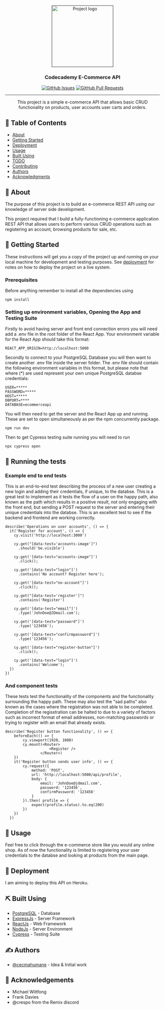 <p align="center">
  <a href="" rel="noopener">
 <img width=200px height=200px src="https://i.imgur.com/6wj0hh6.jpg" alt="Project logo"></a>
</p>

<h3 align="center">Codecademy E-Commerce API</h3>

<div align="center">

  [![GitHub Issues](https://img.shields.io/github/issues/cecmahumane/ecommerce-api-using-tdd)](https://github.com/cecmahumane/ecommerce-api-using-tdd/issues)
  [![GitHub Pull Requests](https://img.shields.io/github/issues-pr/cecmahumane/ecommerce-api-using-tdd)](https://github.com/cecmahumane/ecommerce-api-using-tdd/pulls)

</div>

---

<p align="center"> This project is a simple e-commerce API that allows basic CRUD functionality on products, user accounts user carts and orders.
    <br> 
</p>

## 📝 Table of Contents
- [About](#about)
- [Getting Started](#getting_started)
- [Deployment](#deployment)
- [Usage](#usage)
- [Built Using](#built_using)
- [TODO](../TODO.md)
- [Contributing](../CONTRIBUTING.md)
- [Authors](#authors)
- [Acknowledgments](#acknowledgement)

## 🧐 About <a name = "about"></a>
The purpose of this project is to build an e-commerce REST API using our knowledge of server side development.

This project required that I build a fully-functioning e-commerce application REST API that allows users to perform various CRUD operations such as registering an account, browsing products for sale, etc.

## 🏁 Getting Started <a name = "getting_started"></a>
These instructions will get you a copy of the project up and running on your local machine for development and testing purposes. See [deployment](#deployment) for notes on how to deploy the project on a live system.

### Prerequisites
Before anything remember to install all the dependencies using

```
npm install
```

### Setting up environment variables, Opening the App and Testing Suite

Firstly to avoid having server and front end connection errors you will need add a .env file in the root folder of the React App. Your environment variable for the React App should take this format:

```
REACT_APP_ORIGIN=http://localhost:5000
```

Secondly to connect to your PostgreSQL Database you will then want to create another .env file inside the server folder. The .env file should contain the following environment variables in this format, but please note that where (*) are used represent your own unique PostgreSQL databse credentials: 

```
USER=*****
PASSWORD=*****
HOST=*****
DBPORT=****
DATABASE=ecommerceapi
```

You will then need to get the server and the React App up and running. These are set to open simultaneously as per the npm concurrently package. 

```
npm run dev
```

Then to get Cypress testing suite running you will need to run

```
npx cypress open
```

## 🔧 Running the tests <a name = "tests"></a>

### Example end to end tests
This is an end-to-end test describing the process of a new user creating a new login and adding their credentials, if unique, to the databse. This is a great test to implement as it tests the flow of a user on the happy path, also known as the path which results in a positive result, not only engaging with the front end, but sending a POST request to the server and entering their unique credentials into the databse. This is an excellent test to see if the backend and frontend are working correctly. 

```
describe('Operations on user accounts', () => {
  it('Register for account', () => {
    cy.visit('http://localhost:3000')

    cy.get("[data-test='accounts-image']")
      .should('be.visible')

    cy.get('[data-test="accounts-image"]')
      .click();

    cy.get('[data-test="login"]')
      .contains('No account? Register here');

    cy.get('[data-test="no-account"]')
      .click();

    cy.get("[data-test='register']")
      .contains('Register')

    cy.get('[data-test="email"]')
      .type('JohnDoe@JDmail.com');

    cy.get('[data-test="password"]')
      .type('123456');

    cy.get('[data-test="confirmpassword"]')
      .type('123456');
    
    cy.get('[data-test="register-button"]')
      .click();
    
    cy.get('[data-test="login"]')
      .contains('Welcome');
  })
})
```

### And component tests
These tests test the functionality of the components and the functionality surrounding the happy path. These may also test the "sad paths" also known as the cases where the registration was not able to be completed. Completion of the regisstration can be halted to due to a variety of factors such as incorrect format of email addresses, non-matching passwords or trying to register with an email that already exists.

```
describe('Register button functionality', () => {
    beforeEach(() => {
        cy.viewport(1920, 1080)
        cy.mount(<Router>
                    <Register />
                </Router>)
    })
    it('Register button sends user info', () => {
        cy.request({
            method: 'POST',
            url: 'http://localhost:5000/api/profile',
            body: {
                email: 'JohnDoe@jdmail.com',
                password: '123456',
                confirmPassword: '123456'
            }
        }).then( profile => {
            expect(profile.status).to.eq(200)
        })
    })
  })
```

## 🎈 Usage <a name="usage"></a>
Feel free to click through the e-commerce store like you would any online shop. As of now the functionality is limited to registering your user credentials to the databse and looking at products from the main page.

## 🚀 Deployment <a name = "deployment"></a>
I am aiming to deploy this API on Heroku.

## ⛏️ Built Using <a name = "built_using"></a>
- [PostgreSQL](https://www.mongodb.com/) - Database
- [ExpressJs](https://expressjs.com/) - Server Framework
- [ReactJs](https://vuejs.org/) - Web Framework
- [NodeJs](https://nodejs.org/en/) - Server Environment
- [Cypress](https://www.cypress.io/) - Testing Suite

## ✍️ Authors <a name = "authors"></a>
- [@cecmahumane](https://github.com/cecmahumane) - Idea & Initial work

## 🎉 Acknowledgements <a name = "acknowledgement"></a>
- Michael Wiltfong
- Frank Davies
- @crespo from the Remix discord